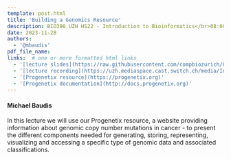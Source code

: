 ```yaml
---
template: post.html
title: 'Building a Genomics Resource'
description: BIO390 UZH HS22 - Introduction to Bioinformatics</br>08:00-09:45 @ UZH Irchel Y03-G-85
date: 2023-11-28
authors:
  - '@mbaudis'
pdf_file_name:
links:  # one or more formatted html links
  - '[lecture slides](https://raw.githubusercontent.com/compbiozurich/UZH-BIO390/main/course-material/2022-11-29___Michael-Baudis__Building-a-Genomics-Resource__UZH-BIO390-HS22-lecture-11.pdf)'
  - '[lecture recording](https://uzh.mediaspace.cast.switch.ch/media/Introduction+to+Bioinformatics+-+Lecture+11A+Building+a+Cancer+Genomics+Resource/0_y7gjutdp)'
  - '[Progenetix resource](https://progenetix.org)'
  - '[Progenetix documentation](http://docs.progenetix.org)'
---
```


#### Michael Baudis

In this lecture we will use our Progenetix resource, a website providing information
about genomic copy number mutations in cancer - to present the different components
needed for generating, storing, representing, visualizing and accessing a specific
type of genomic data and associated classifications.

<!--more-->
